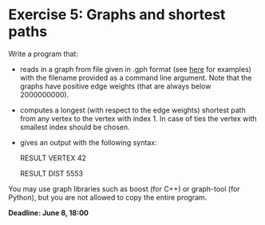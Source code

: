 
# Exercise 5: Graphs and shortest paths

Write a program that:

* reads in a graph from file given in .gph format (see [here](http://www.zib.de/koch/SP/data/) for examples) with the filename provided as a command line argument. Note that the graphs have positive edge weights (that are always below 2000000000).

* computes a longest (with respect to the edge weights) shortest path from any vertex to the vertex with index 1. In case of ties the vertex with smallest index should be chosen.

* gives an output with the following syntax:

    RESULT VERTEX 42

    RESULT DIST 5553



You may use graph libraries such as boost (for C++) or graph-tool (for Python), but you are not allowed to copy the entire program.

 

**Deadline: June 8, 18:00**

